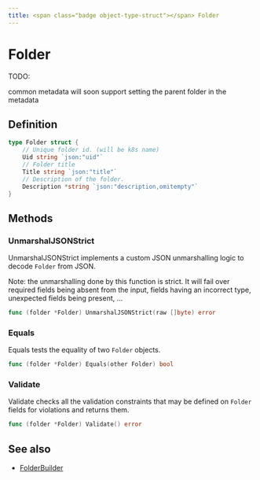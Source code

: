 ```yaml
---
title: <span class="badge object-type-struct"></span> Folder
---
```

# <span class="badge object-type-struct"></span> Folder

TODO:

common metadata will soon support setting the parent folder in the metadata

## Definition

```go
type Folder struct {
    // Unique folder id. (will be k8s name)
    Uid string `json:"uid"`
    // Folder title
    Title string `json:"title"`
    // Description of the folder.
    Description *string `json:"description,omitempty"`
}
```
## Methods

### <span class="badge object-method"></span> UnmarshalJSONStrict

UnmarshalJSONStrict implements a custom JSON unmarshalling logic to decode `Folder` from JSON.

Note: the unmarshalling done by this function is strict. It will fail over required fields being absent from the input, fields having an incorrect type, unexpected fields being present, …

```go
func (folder *Folder) UnmarshalJSONStrict(raw []byte) error
```

### <span class="badge object-method"></span> Equals

Equals tests the equality of two `Folder` objects.

```go
func (folder *Folder) Equals(other Folder) bool
```

### <span class="badge object-method"></span> Validate

Validate checks all the validation constraints that may be defined on `Folder` fields for violations and returns them.

```go
func (folder *Folder) Validate() error
```

## See also

 * <span class="badge builder"></span> [FolderBuilder](./builder-FolderBuilder.md)
